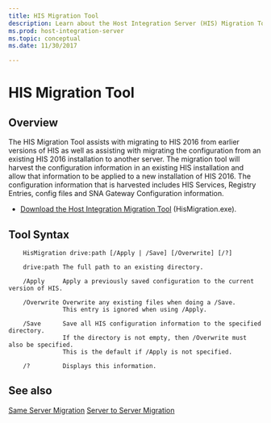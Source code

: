 ```yaml
---
title: HIS Migration Tool
description: Learn about the Host Integration Server (HIS) Migration Tool.
ms.prod: host-integration-server
ms.topic: conceptual
ms.date: 11/30/2017

---
```


# HIS Migration Tool

## Overview

The HIS Migration Tool assists with migrating to HIS 2016 from earlier versions of HIS as well as assisting with migrating the configuration from an existing HIS 2016 installation to another server. The migration tool will harvest the configuration information in an existing HIS installation and allow that information to be applied to a new installation of HIS 2016. The configuration information that is harvested includes HIS Services, Registry Entries, config files and SNA Gateway Configuration information.

- [Download the Host Integration Migration Tool](https://www.microsoft.com/download/details.aspx?id=54950) (HisMigration.exe).

## Tool Syntax

```
    HisMigration drive:path [/Apply | /Save] [/Overwrite] [/?]

    drive:path The full path to an existing directory.

    /Apply     Apply a previously saved configuration to the current version of HIS.

    /Overwrite Overwrite any existing files when doing a /Save.
               This entry is ignored when using /Apply.

    /Save      Save all HIS configuration information to the specified directory.
               If the directory is not empty, then /Overwrite must also be specified.
               This is the default if /Apply is not specified.

    /?         Displays this information.
```

## See also

[Same Server Migration](../install-and-config-guides/same-server-migration.md)
[Server to Server Migration](../install-and-config-guides/server-to-server-migration.md)
